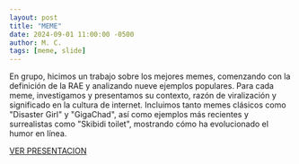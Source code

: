 ```yaml
---
layout: post
title: "MEME"
date: 2024-09-01 11:00:00 -0500
author: M. C.
tags: [meme, slide]
---
```


En grupo, hicimos un trabajo sobre los mejores memes, comenzando con la definición de la RAE y analizando nueve ejemplos populares. Para cada meme, investigamos y presentamos su contexto, razón de viralización y significado en la cultura de internet. Incluimos tanto memes clásicos como "Disaster Girl" y "GigaChad", así como ejemplos más recientes y surrealistas como "Skibidi toilet", mostrando cómo ha evolucionado el humor en línea.

[VER PRESENTACION](https://docs.google.com/presentation/d/1NDZ4HfVtcig6ilmZhflueLViDcZS_BKUbyOJZ16yVT0/edit?usp=sharing)

